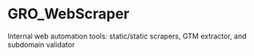 # GRO_WebScraper
Internal web automation tools: static/static scrapers, GTM extractor, and subdomain validator
